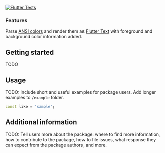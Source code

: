 [![Flutter Tests](https://github.com/nilscc/ansi-richtext-parser/actions/workflows/flutter.yaml/badge.svg?branch=main)](https://github.com/nilscc/ansi-richtext-parser/actions/workflows/flutter.yaml)

### Features

Parse [ANSI colors] and render them as [Flutter Text] with foreground and background color information added.

[ANSI colors]: https://en.wikipedia.org/wiki/ANSI_escape_code#3-bit_and_4-bit
[Flutter Text]: https://api.flutter.dev/flutter/widgets/Text/Text.rich.html

## Getting started

TODO

## Usage

TODO: Include short and useful examples for package users. Add longer examples
to `/example` folder.

```dart
const like = 'sample';
```

## Additional information

TODO: Tell users more about the package: where to find more information, how to
contribute to the package, how to file issues, what response they can expect
from the package authors, and more.
